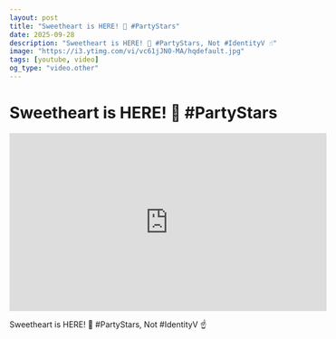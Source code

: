 ```yaml
---
layout: post
title: "Sweetheart is HERE! 💖 #PartyStars"
date: 2025-09-28
description: "Sweetheart is HERE! 💖 #PartyStars, Not #IdentityV ☝"
image: "https://i3.ytimg.com/vi/vc61jJN0-MA/hqdefault.jpg"
tags: [youtube, video]
og_type: "video.other"
---
```


<script type="application/ld+json">
{
  "@context": "http://schema.org",
  "@type": "VideoObject",
  "name": "Sweetheart is HERE! \ud83d\udc96 #PartyStars",
  "description": "Sweetheart is HERE! \ud83d\udc96 #PartyStars, Not #IdentityV \u261d",
  "thumbnailUrl": "https://i3.ytimg.com/vi/vc61jJN0-MA/hqdefault.jpg",
  "uploadDate": "2025-09-28T11:01:38",
  "embedUrl": "https://www.youtube.com/embed/vc61jJN0-MA",
  "publisher": {
    "@type": "Person",
    "name": "Celo Zaga"
  },
  "mainEntityOfPage": {
    "@type": "WebPage",
    "@id": "https://celozaga.github.io/2025/09/28/sweetheart-is-here!-\ud83d\udc96-#partystars-vc61jJN0-MA.html"
  },
  "duration": "PT0M0S"
}
</script>

<script type="application/ld+json">
{
  "@context": "http://schema.org",
  "@type": "BlogPosting",
  "headline": "Sweetheart is HERE! \ud83d\udc96 #PartyStars",
  "image": "https://i3.ytimg.com/vi/vc61jJN0-MA/hqdefault.jpg",
  "publisher": {
    "@type": "Person",
    "name": "Celo Zaga"
  },
  "url": "https://celozaga.github.io/2025/09/28/sweetheart-is-here!-\ud83d\udc96-#partystars-vc61jJN0-MA.html",
  "datePublished": "2025-09-28T11:01:38",
  "dateCreated": "2025-09-28T11:01:38",
  "dateModified": "2025-09-28T11:01:38",
  "description": "Sweetheart is HERE! \ud83d\udc96 #PartyStars, Not #IdentityV \u261d",
  "author": {
    "@type": "Person",
    "name": "Celo Zaga"
  },
  "mainEntityOfPage": {
    "@type": "WebPage",
    "@id": "https://celozaga.github.io/2025/09/28/sweetheart-is-here!-\ud83d\udc96-#partystars-vc61jJN0-MA.html"
  }
}
</script>

<h1 class="youtube-post-title">Sweetheart is HERE! 💖 #PartyStars</h1>

<iframe width="560" height="315" src="https://www.youtube.com/embed/vc61jJN0-MA" class="youtube-post-embed" frameborder="0" allowfullscreen></iframe>

<p class="youtube-post-description">Sweetheart is HERE! 💖 #PartyStars, Not #IdentityV ☝</p>

